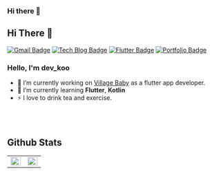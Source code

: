 ### Hi there 👋

## Hi There 👋  

[![Gmail Badge](https://img.shields.io/badge/Gmail-d14836?style=flat-square&logo=Gmail&logoColor=white&link=mailto:mincheolnihs@gmail.com)](mailto:mincheolnihs@gmail.com)
[![Tech Blog Badge](http://img.shields.io/badge/-Tech%20blog-black?style=flat-square&logo=github&link=https://velog.io/@den)](https://velog.io/@den) [![Flutter Badge](http://img.shields.io/badge/-pub.dev-blue?style=flat-square&logo=flutter&link=https://pub.dev/packages?q=email%3Amincheolnihs%40gmail.com)](https://pub.dev/packages?q=email%3Amincheolnihs%40gmail.com)
[![Portfolio Badge](https://img.shields.io/badge/-Portfolio-blueviolet?&style=flat-square&logo=flutter)](https://mincheol-shin.github.io/#/)



### Hello, I'm dev_koo 
- 🔭 I’m currently working on [Village Baby](https://villagebaby.kr/) as a flutter app developer.
- 🌱 I’m currently learning **Flutter**, **Kotlin**
- ⚡ I love to drink tea and exercise.

<br>

<br>


## Github Stats  
<table><tr><td valign="top" width="50%">

<img src="https://github-readme-stats.vercel.app/api?username=Koobonik&show_icons=true&count_private=true&hide_border=true" align="left" style="width: 100%" />

</td><td valign="top" width="50%">

<img src="https://github-readme-stats.vercel.app/api/top-langs/?username=Koobonik&hide_border=true&layout=compact" align="left" style="width: 100%" />

</td></tr></table>  
